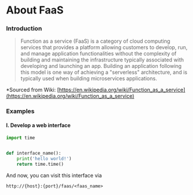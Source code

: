 # About FaaS

### Introduction
> Function as a service (FaaS) is a category of cloud computing services that provides a platform allowing customers to develop, run, and manage application functionalities without the complexity of building and maintaining the infrastructure typically associated with developing and launching an app. Building an application following this model is one way of achieving a "serverless" architecture, and is typically used when building microservices applications.   

*Sourced from Wiki: [https://en.wikipedia.org/wiki/Function_as_a_service](https://en.wikipedia.org/wiki/Function_as_a_service)

### Examples
#### I. Develop a web interface
```python
import time


def interface_name():
    print('hello world!')
    return time.time()
```
And now, you can visit this interface via
```
http://{host}:{port}/faas/<faas_name>
```
